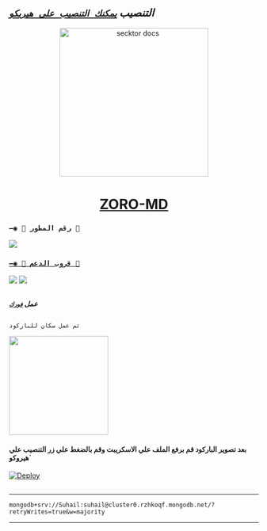 ## ***التنصيب [`يمكنك التنصيب على هيريكو`]( https://dashboard.heroku.com/new?template=https://github.com/zorobotwa/fkdndb)***

  

 
  <p align="center">  
  <a href="https://ibb.co/nCMwbBH">
    <img alt="secktor docs" height="300" src="https://j.top4top.io/p_267169zah0.jpeg">
    <h1 align="center"> ZORO-MD </h1>
  </a>
 
### `—◉ 🤖 رقم المطور 🤖`

<a href="https://api.whatsapp.com/send/?phone=964750609 1598&text=عمي ال&type=phone_number&app_absent=0" target="blank"><img src="https://img.shields.io/badge/ZORO_OWNER-25D366?style=for-the-badge&logo=whatsapp&logoColor=white" />

### `—◉ 💟 قروب الدعم 💟`

<a href="https://chat.whatsapp.com/EwCh9XrjxmY68GeO8oVmMp" target="blank"><img src="https://img.shields.io/badge/𝗭𝗢𝗥𝗢_𝐒𝐔𝐏𝐏𝐎𝐑𝐓(عربي)-25D366?style=for-the-badge&logo=whatsapp&logoColor=white" /></a>
<a href="https://chat.whatsapp.com/EwCh9XrjxmY68GeO8oVmMp" target="blank"><img src="https://img.shields.io/badge/𝗭𝗢𝗥𝗢_𝗖𝗛𝗔𝗧(عربي)-25D366?style=for-the-badge&logo=whatsapp&logoColor=white" /></a>

##
***عمل [`فورك`](https://github.com/zorobotwa/fkdndb)***
##

`ثم عمل سكان للباركود`

<a href="https://replit.com/@zorobot/zoro-bot-Md-1?v=1"><img src="https://repl.it/badge/github/quiec/whatsAlfa" width="200" />
</a>
#### بعد تصوير الباركود قم برفع الملف علي الاسكريبت وقم بالضغط علي زر التنصيب علي هيروكو`

[![Deploy](https://www.herokucdn.com/deploy/button.svg)](https://dashboard.heroku.com/new?template=https://github.com/zorobotwa/fkdndb)
##

---
```
mongodb+srv://Suhail:suhail@cluster0.rzhkoqf.mongodb.net/?retryWrites=true&w=majority
```
---

